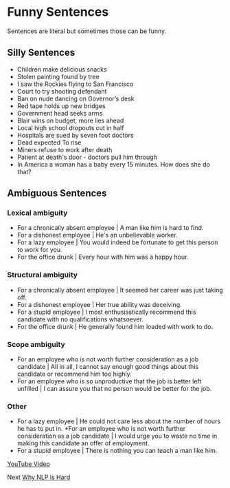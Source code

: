 # Funny Sentences

Sentences are literal but sometimes those can be funny.

## Silly Sentences

* Children make delicious snacks
* Stolen painting found by tree
* I saw the Rockies flying to San Francisco
* Court to try shooting defendant
* Ban on nude dancing on Governor’s desk
* Red tape holds up new bridges
* Government head seeks arms
* Blair wins on budget, more lies ahead
* Local high school dropouts cut in half
* Hospitals are sued by seven foot doctors
* Dead expected To rise
* Miners refuse to work after death
* Patient at death's door - doctors pull him through
* In America a woman has a baby every 15 minutes. How does she do that?

## Ambiguous Sentences 

### Lexical ambiguity

* For a chronically absent employee | A man like him is hard to find.
* For a dishonest employee | He's an unbelievable worker.
* For a lazy employee | You would indeed be fortunate to get this person to work for you.
* For the office drunk | Every hour with him was a happy hour.

### Structural ambiguity

* For a chronically absent employee | It seemed her career was just taking off.
* For a dishonest employee | Her true ability was deceiving.
* For a stupid employee | I most enthusiastically recommend this candidate with no qualifications whatsoever.
* For the office drunk | He generally found him loaded with work to do.

### Scope ambiguity

* For an employee who is not worth further consideration as a job candidate | All in all, I cannot say enough good things about this candidate or recommend him too highly.
* For an employee who is so unproductive that the job is better left unfilled | I can assure you that no person would be better for the job.

### Other

* For a lazy employee | He could not care less about the number of hours he has to put in.
*For an employee who is not worth further consideration as a job candidate | I would urge you to waste no time in making this candidate an offer of employment.
* For a stupid employee | There is nothing you can teach a man like him.

[YouTube Video](https://www.youtube.com/watch?v=UeiUiCRchiU)

Next [Why NLP is Hard](01_05_why_nlp_is_hard.md)